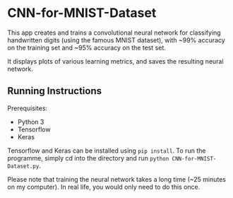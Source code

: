 # CNN-for-MNIST-Dataset

This app creates and trains a convolutional neural network for classifying handwritten digits (using the famous MNIST dataset), 
with ~99% accuracy on the training set and ~95% accuracy on the test set.

It displays plots of various learning metrics, and saves the resulting neural network.

## Running Instructions

Prerequisites:
- Python 3
- Tensorflow
- Keras

Tensorflow and Keras can be installed using `pip install`.  To run the programme, simply cd into the directory and run 
`python CNN-for-MNIST-Dataset.py`.

Please note that training the neural network takes a long time (~25 minutes on my computer).  In real life, you would only need to 
do this once.
